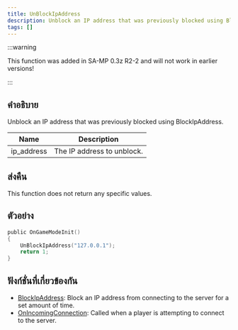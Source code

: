 ```yaml
---
title: UnBlockIpAddress
description: Unblock an IP address that was previously blocked using BlockIpAddress.
tags: []
---
```


:::warning

This function was added in SA-MP 0.3z R2-2 and will not work in earlier versions!

:::

## คำอธิบาย

Unblock an IP address that was previously blocked using BlockIpAddress.

| Name       | Description                |
| ---------- | -------------------------- |
| ip_address | The IP address to unblock. |

## ส่งคืน

This function does not return any specific values.

## ตัวอย่าง

```c
public OnGameModeInit()
{
    UnBlockIpAddress("127.0.0.1");
    return 1;
}
```

## ฟังก์ชั่นที่เกี่ยวข้องกัน

- [BlockIpAddress](../functions/BlockIpAddress.md): Block an IP address from connecting to the server for a set amount of time.
- [OnIncomingConnection](../callbacks/OnIncomingConnection.md): Called when a player is attempting to connect to the server.
